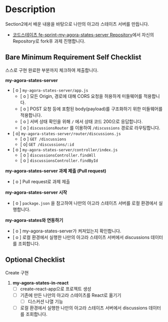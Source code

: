 # Description

Section2에서 배운 내용을 바탕으로 나만의 아고라 스테이츠 서버를 만듭니다.

- [코드스테이츠 fe-sprint-my-agora-states-server Repository](https://github.com/codestates-seb/fe-sprint-my-agora-states-server)에서 자신의 Repository로 fork후 과제 진행합니다.

## Bare Minimum Requirement Self Checklist

스스로 구현 완료한 부분까지 체크하여 제출합니다.

**my-agora-states-server**
- [ o ] `my-agora-states-server/app.js`
    - [ o ] 모든 Origin, 경로에 대해 CORS 요청을 허용하게 미들웨어를 적용합니다.
    - [ o ] POST 요청 등에 포함된 body(payload)를 구조화하기 위한 미들웨어를 적용합니다.
    - [ o ] 서버 상태 확인을 위해 `/` 에서 상태 코드 200으로 응답합니다.
    - [ o ] `discussionsRouter` 를 이용하여 `/discussions` 경로로 라우팅합니다.
- [ o] `my-agora-states-server/router/discussions.js`
    - [ o ] `GET /discussions`
    - [ o] `GET /discussions/:id`
- [ o ] `my-agora-states-server/controller/index.js`
    - [ o ] `discussionsController.findAll`
    - [ o ] `discussionsController.findById`

**my-agora-states-server 과제 제출 (Pull request)**
- [ o ] Pull request로 과제 제출

**my-agora-states-server 시작**
- [ o ] `package.json` 을 참고하여 나만의 아고라 스테이츠 서버를 로컬 환경에서 실행합니다.

**my-agora-states와 연동하기**
- [ o ] my-agora-states-server가 켜져있는지 확인합니다.
-  [ o ] 로컬 환경에서 실행한 나만의 아고라 스테이츠 서버에서 discussions 데이터를 조회합니다.

## Optional Checklist

Create 구현

1. **my-agora-states-in-react**
    - [ ] create-react-app으로 프로젝트 생성
    - [ ] 기존에 만든 나만의 아고라 스테이츠를 React로 옮기기
        - [ ] 디스커션 나열 기능
    - [ ] 로컬 환경에서 실행한 나만의 아고라 스테이츠 서버에서 discussions 데이터를 조회합니다.
